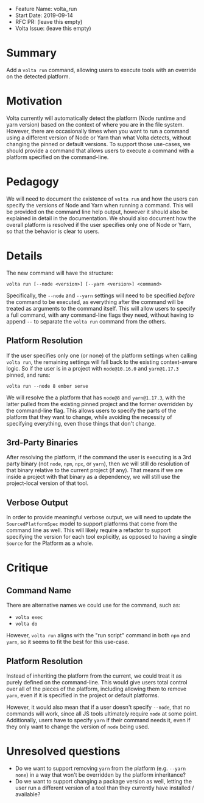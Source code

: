 - Feature Name: volta_run
- Start Date: 2019-09-14
- RFC PR: (leave this empty)
- Volta Issue: (leave this empty)

# Summary
[summary]: #summary

Add a `volta run` command, allowing users to execute tools with an override on the detected platform.

# Motivation
[motivation]: #motivation

Volta currently will automatically detect the platform (Node runtime and yarn version) based on the context of where you are in the file system. However, there are occasionally times when you want to run a command using a different version of Node or Yarn than what Volta detects, without changing the pinned or default versions. To support those use-cases, we should provide a command that allows users to execute a command with a platform specified on the command-line.

# Pedagogy
[pedagogy]: #pedagogy

We will need to document the existence of `volta run` and how the users can specify the versions of Node and Yarn when running a command. This will be provided on the command line help output, however it should also be explained in detail in the documentation. We should also document how the overall platform is resolved if the user specifies only one of Node or Yarn, so that the behavior is clear to users.

# Details
[details]: #details

The new command will have the structure:

```
volta run [--node <version>] [--yarn <version>] <command>
```

Specifically, the `--node` and `--yarn` settings will need to be specified _before_ the command to be executed, as everything after the command will be treated as arguments to the command itself. This will allow users to specify a full command, with any command-line flags they need, without having to append `--` to separate the `volta run` command from the others.

## Platform Resolution

If the user specifies only one (or none) of the platform settings when calling `volta run`, the remaining settings will fall back to the existing context-aware logic. So if the user is in a project with `node@10.16.0` and `yarn@1.17.3` pinned, and runs:

```
volta run --node 8 ember serve
```

We will resolve the a platform that has `node@8` and `yarn@1.17.3`, with the latter pulled from the existing pinned project and the former overridden by the command-line flag. This allows users to specify the parts of the platform that they want to change, while avoiding the necessity of specifying everything, even those things that don't change.

## 3rd-Party Binaries

After resolving the platform, if the command the user is executing is a 3rd party binary (not `node`, `npm`, `npx`, or `yarn`), then we will still do resolution of that binary relative to the current project (if any). That means if we are inside a project with that binary as a dependency, we will still use the project-local version of that tool.

## Verbose Output

In order to provide meaningful verbose output, we will need to update the `SourcedPlatformSpec` model to support platforms that come from the command line as well. This will likely require a refactor to support specifying the version for each tool explicitly, as opposed to having a single `Source` for the Platform as a whole.

# Critique
[critique]: #critique

## Command Name

There are alternative names we could use for the command, such as:

- `volta exec`
- `volta do`

However, `volta run` aligns with the "run script" command in both `npm` and `yarn`, so it seems to fit the best for this use-case.

## Platform Resolution

Instead of inheriting the platform from the current, we could treat it as purely defined on the command-line. This would give users total control over all of the pieces of the platform, including allowing them to remove `yarn`, even if it is specified in the project or default platforms.

However, it would also mean that if a user doesn't specify `--node`, that no commands will work, since all JS tools ultimately require `node` at some point. Additionally, users have to specify `yarn` if their command needs it, even if they only want to change the version of `node` being used.

# Unresolved questions
[unresolved]: #unresolved-questions

- Do we want to support removing `yarn` from the platform (e.g. `--yarn none`) in a way that won't be overridden by the platform inheritance?
- Do we want to support changing a package version as well, letting the user run a different version of a tool than they currently have installed / available?
